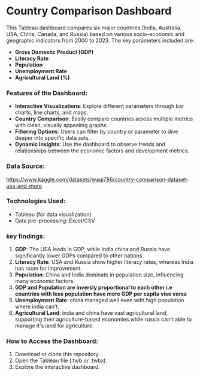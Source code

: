 # Country Comparison Dashboard

This Tableau dashboard compares six major countries (India, Australia, USA, China, Canada, and Russia) based on various socio-economic and geographic indicators from 2000 to 2023. The key parameters included are:

- **Gross Domestic Product (GDP)**
- **Literacy Rate**
- **Population**
- **Unemployment Rate**
- **Agricultural Land (%)**

### **Features of the Dashboard:**

- **Interactive Visualizations**: Explore different parameters through bar charts, line charts, and maps.
- **Country Comparison**: Easily compare countries across multiple metrics with clean, visually appealing graphs.
- **Filtering Options**: Users can filter by country or parameter to dive deeper into specific data sets.
- **Dynamic Insights**: Use the dashboard to observe trends and relationships between the economic factors and development metrics.

### **Data Source**:
https://www.kaggle.com/datasets/waqi786/country-comparison-dataset-usa-and-more

### **Technologies Used**:
- Tableau (for data visualization)
- Data pre-processing: Excel/CSV
### **key findings**:
1. **GDP**: The USA leads in GDP, while India,china and Russia have significantly lower GDPs compared to other nations.
2. **Literacy Rate**: USA and Russia show higher literacy rates, whereas India has room for improvement.
3. **Population**: China and India dominate in population size, influencing many economic factors.
4. **GDP and Population are inversly proportional to each other i.e countries with less population have more GDP per capita vise versa**
5. **Unemployment Rate**: china managed well even with high population where india can't.
6. **Agricultural Land**: india and china have vast agricultural land, supporting their agriculture-based economies.while russia can't able to manage it's land for agriculture.
### **How to Access the Dashboard:**
1. Download or clone this repository.
2. Open the Tableau file (.twb or .twbx).
3. Explore the interactive dashboard.
